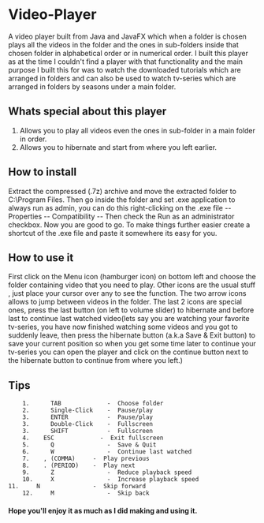 # Video-Player
A video player built from Java and JavaFX which when a folder is chosen plays all the videos in the folder and the ones in sub-folders inside that chosen folder in alphabetical order or in numerical order. I built this player as at the time I couldn't find a player with that functionality and the main purpose I built this for was to watch the downloaded tutorials which are arranged in folders and can also be used to watch tv-series which are arranged  in folders by seasons under a main folder.  

## Whats special about this player
1. Allows you to play all videos even the ones in sub-folder in a main folder in order.
2. Allows you to hibernate and start from where you left earlier.

## How to install 
Extract the compressed (.7z) archive and move the extracted folder to C:\Program Files. Then go inside the folder and set .exe application to always run as admin, you can do this right-clicking on the .exe file -- Properties -- Compatibility -- Then check the Run as an administrator checkbox. Now you are good to go. To make things further easier create a shortcut of the .exe file and paste it somewhere its easy for you.

## How to use it

First click on the Menu icon (hamburger icon) on bottom left and choose the folder containing video that you need to play.
Other icons are the usual stuff , just place your cursor over any to see the function.
The two arrow icons allows to jump between videos in the folder.
The last 2 icons are special ones, press the last button (on left to volume slider) to hibernate and before last to continue last watched video(lets say you are watching your favorite tv-series, you have now finished watching some videos and you got to suddenly leave, then press the hibernate button (a.k.a Save & Exit button) to save your current position so when you get some time later to continue your tv-series you can open the player and click on the continue button next to the hibernate button to continue from where you left.)


## Tips
 		1.   	TAB          	-  Choose folder
		2.   	Single-Click 	-  Pause/play
		3.   	ENTER        	-  Pause/play
		3.   	Double-Click 	-  Fullscreen
		3.   	SHIFT        	-  Fullscreen
		4. 	  ESC       	  -  Exit fullscreen 
		5.   	Q            	-  Save & Quit
		6.   	W            	-  Continue last watched
		7.	  , (COMMA)    	-  Play previous
		8.	  . (PERIOD)   	-  Play next
		9.   	Z            	-  Reduce playback speed
		10.  	X 		        -  Increase playback speed
  	11.  	N            	-  Skip forward
 		12.  	M            	-  Skip back

 


 #### Hope you'll enjoy it as much as I did making and using it.

